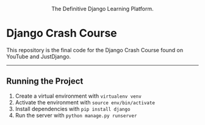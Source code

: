 
  <p align="center">
    The Definitive Django Learning Platform.
  </p>



# Django Crash Course

This repository is the final code for the Django Crash Course found on YouTube and JustDjango.

---

## Running the Project

1. Create a virtual environment with `virtualenv venv`
2. Activate the environment with `source env/bin/activate`
3. Install dependencies with `pip install django`
4. Run the server with `python manage.py runserver`

